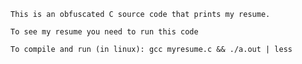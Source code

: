     This is an obfuscated C source code that prints my resume.
    
    To see my resume you need to run this code
    
    To compile and run (in linux): gcc myresume.c && ./a.out | less

